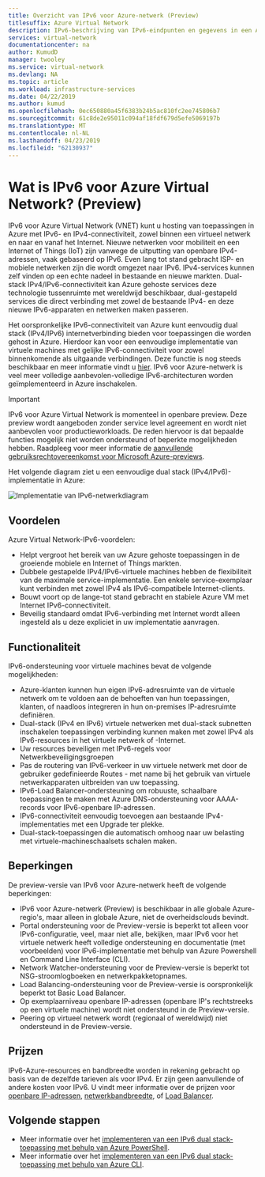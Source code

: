 ```yaml
---
title: Overzicht van IPv6 voor Azure-netwerk (Preview)
titlesuffix: Azure Virtual Network
description: IPv6-beschrijving van IPv6-eindpunten en gegevens in een Azure-netwerk.
services: virtual-network
documentationcenter: na
author: KumudD
manager: twooley
ms.service: virtual-network
ms.devlang: NA
ms.topic: article
ms.workload: infrastructure-services
ms.date: 04/22/2019
ms.author: kumud
ms.openlocfilehash: 0ec650880a45f6383b24b5ac810fc2ee745806b7
ms.sourcegitcommit: 61c8de2e95011c094af18fdf679d5efe5069197b
ms.translationtype: MT
ms.contentlocale: nl-NL
ms.lasthandoff: 04/23/2019
ms.locfileid: "62130937"
---
```

# <a name="what-is-ipv6-for-azure-virtual-network-preview"></a>Wat is IPv6 voor Azure Virtual Network? (Preview)

IPv6 voor Azure Virtual Network (VNET) kunt u hosting van toepassingen in Azure met IPv6- en IPv4-connectiviteit, zowel binnen een virtueel netwerk en naar en vanaf het Internet. Nieuwe netwerken voor mobiliteit en een Internet of Things (IoT) zijn vanwege de uitputting van openbare IPv4-adressen, vaak gebaseerd op IPv6. Even lang tot stand gebracht ISP- en mobiele netwerken zijn die wordt omgezet naar IPv6. IPv4-services kunnen zelf vinden op een echte nadeel in bestaande en nieuwe markten. Dual-stack IPv4/IPv6-connectiviteit kan Azure gehoste services deze technologie tussenruimte met wereldwijd beschikbaar, dual-gestapeld services die direct verbinding met zowel de bestaande IPv4- en deze nieuwe IPv6-apparaten en netwerken maken passeren.

Het oorspronkelijke IPv6-connectiviteit van Azure kunt eenvoudig dual stack (IPv4/IPv6) internetverbinding bieden voor toepassingen die worden gehost in Azure. Hierdoor kan voor een eenvoudige implementatie van virtuele machines met gelijke IPv6-connectiviteit voor zowel binnenkomende als uitgaande verbindingen. Deze functie is nog steeds beschikbaar en meer informatie vindt u [hier](../load-balancer/load-balancer-ipv6-overview.md).
IPv6 voor Azure-netwerk is veel meer volledige aanbevolen-volledige IPv6-architecturen worden geïmplementeerd in Azure inschakelen.

> [!Important]
> IPv6 voor Azure Virtual Network is momenteel in openbare preview. Deze preview wordt aangeboden zonder service level agreement en wordt niet aanbevolen voor productieworkloads. De reden hiervoor is dat bepaalde functies mogelijk niet worden ondersteund of beperkte mogelijkheden hebben. Raadpleeg voor meer informatie de [aanvullende gebruiksrechtovereenkomst voor Microsoft Azure-previews](https://azure.microsoft.com/support/legal/preview-supplemental-terms/).

Het volgende diagram ziet u een eenvoudige dual stack (IPv4/IPv6)-implementatie in Azure:

![Implementatie van IPv6-netwerkdiagram](./media/ipv6-support-overview/ipv6-sample-diagram.png)

## <a name="benefits"></a>Voordelen

Azure Virtual Network-IPv6-voordelen:

- Helpt vergroot het bereik van uw Azure gehoste toepassingen in de groeiende mobiele en Internet of Things markten.
- Dubbele gestapelde IPv4/IPv6-virtuele machines hebben de flexibiliteit van de maximale service-implementatie. Een enkele service-exemplaar kunt verbinden met zowel IPv4 als IPv6-compatibele Internet-clients.
- Bouwt voort op de lange-tot stand gebracht en stabiele Azure VM met Internet IPv6-connectiviteit.
- Beveilig standaard omdat IPv6-verbinding met Internet wordt alleen ingesteld als u deze expliciet in uw implementatie aanvragen.

## <a name="capabilities"></a>Functionaliteit

IPv6-ondersteuning voor virtuele machines bevat de volgende mogelijkheden:

- Azure-klanten kunnen hun eigen IPv6-adresruimte van de virtuele netwerk om te voldoen aan de behoeften van hun toepassingen, klanten, of naadloos integreren in hun on-premises IP-adresruimte definiëren.
- Dual-stack (IPv4 en IPv6) virtuele netwerken met dual-stack subnetten inschakelen toepassingen verbinding kunnen maken met zowel IPv4 als IPv6-resources in het virtuele netwerk of -Internet.
- Uw resources beveiligen met IPv6-regels voor Netwerkbeveiligingsgroepen
- Pas de routering van IPv6-verkeer in uw virtuele netwerk met door de gebruiker gedefinieerde Routes - met name bij het gebruik van virtuele netwerkapparaten uitbreiden van uw toepassing.
- IPv6-Load Balancer-ondersteuning om robuuste, schaalbare toepassingen te maken met Azure DNS-ondersteuning voor AAAA-records voor IPv6-openbare IP-adressen.
- IPv6-connectiviteit eenvoudig toevoegen aan bestaande IPv4-implementaties met een Upgrade ter plekke.
- Dual-stack-toepassingen die automatisch omhoog naar uw belasting met virtuele-machineschaalsets schalen maken.

## <a name="limitations"></a>Beperkingen
De preview-versie van IPv6 voor Azure-netwerk heeft de volgende beperkingen:
- IPv6 voor Azure-netwerk (Preview) is beschikbaar in alle globale Azure-regio's, maar alleen in globale Azure, niet de overheidsclouds bevindt.   
- Portal ondersteuning voor de Preview-versie is beperkt tot alleen voor IPv6-configuratie, veel, maar niet alle, bekijken, maar IPv6 voor het virtuele netwerk heeft volledige ondersteuning en documentatie (met voorbeelden) voor IPv6-implementatie met behulp van Azure Powershell en Command Line Interface (CLI).
- Network Watcher-ondersteuning voor de Preview-versie is beperkt tot NSG-stroomlogboeken en netwerkpakketopnames.
- Load Balancing-ondersteuning voor de Preview-versie is oorspronkelijk beperkt tot Basic Load Balancer.
- Op exemplaarniveau openbare IP-adressen (openbare IP's rechtstreeks op een virtuele machine) wordt niet ondersteund in de Preview-versie.  
- Peering op virtueel netwerk wordt (regionaal of wereldwijd) niet ondersteund in de Preview-versie. 

## <a name="pricing"></a>Prijzen

IPv6-Azure-resources en bandbreedte worden in rekening gebracht op basis van de dezelfde tarieven als voor IPv4. Er zijn geen aanvullende of andere kosten voor IPv6. U vindt meer informatie over de prijzen voor [openbare IP-adressen](https://azure.microsoft.com/pricing/details/ip-addresses/), [netwerkbandbreedte](https://azure.microsoft.com/pricing/details/bandwidth/), of [Load Balancer](https://azure.microsoft.com/pricing/details/load-balancer/).

## <a name="next-steps"></a>Volgende stappen

- Meer informatie over het [implementeren van een IPv6 dual stack-toepassing met behulp van Azure PowerShell](virtual-network-ipv4-ipv6-dual-stack-powershell.md).
- Meer informatie over het [implementeren van een IPv6 dual stack-toepassing met behulp van Azure CLI](virtual-network-ipv4-ipv6-dual-stack-cli.md).
